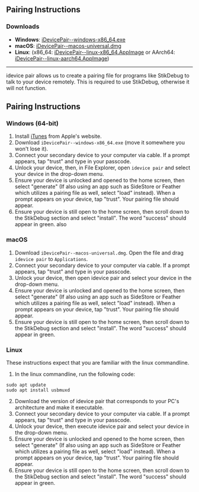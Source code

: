 ## Pairing Instructions

### Downloads
- **Windows**: [iDevicePair--windows-x86_64.exe](https://github.com/jkcoxson/idevice_pair/releases/latest/download/iDevicePair--windows-x86_64.exe)
- **macOS**: [iDevicePair--macos-universal.dmg](https://github.com/jkcoxson/idevice_pair/releases/latest/download/iDevicePair--macos-universal.dmg)
- **Linux**: (x86_64: [iDevicePair--linux-x86_64.AppImage](https://github.com/jkcoxson/idevice_pair/releases/latest/download/iDevicePair--linux-x86_64.AppImage) or AArch64: [iDevicePair--linux-aarch64.AppImage](https://github.com/jkcoxson/idevice_pair/releases/latest/download/iDevicePair--linux-aarch64.AppImage))
---

idevice pair allows us to create a pairing file for programs like StikDebug to talk to your device remotely. This is required to use StikDebug, otherwise it will not function.

## Pairing Instructions

### Windows (64-bit)

1. Install [iTunes](https://apple.com/itunes/download/win64) from Apple's website.
2. Download `iDevicePair--windows-x86_64.exe` (move it somewhere you won't lose it).
3. Connect your secondary device to your computer via cable. If a prompt appears, tap "trust" and type in your passcode.
4. Unlock your device, then, in File Explorer, open `idevice pair` and select your device in the drop-down menu.
5. Ensure your device is unlocked and opened to the home screen, then select "generate" (If also using an app such as SideStore or Feather which utilizes a pairing file as well, select "load" instead). When a prompt appears on your device, tap "trust". Your pairing file should appear.
6. Ensure your device is still open to the home screen, then scroll down to the StikDebug section and select "install". The word "success" should appear in green.
also
### macOS

1. Download `iDevicePair--macos-universal.dmg`. Open the file and drag `idevice pair` to `Applications`.
2. Connect your secondary device to your computer via cable. If a prompt appears, tap "trust" and type in your passcode.
3. Unlock your device, then open idevice pair and select your device in the drop-down menu.
4. Ensure your device is unlocked and opened to the home screen, then select "generate" (If also using an app such as SideStore or Feather which utilizes a pairing file as well, select "load" instead). When a prompt appears on your device, tap "trust". Your pairing file should appear.
5. Ensure your device is still open to the home screen, then scroll down to the StikDebug section and select "install". The word "success" should appear in green.

### Linux

These instructions expect that you are familiar with the linux commandline.

1. In the linux commandline, run the following code:
```
sudo apt update
sudo apt install usbmuxd
```
2. Download the version of idevice pair that corresponds to your PC's architecture and make it executable.
3. Connect your secondary device to your computer via cable. If a prompt appears, tap "trust" and type in your passcode.
4. Unlock your device, then execute idevice pair and select your device in the drop-down menu.
5. Ensure your device is unlocked and opened to the home screen, then select "generate" (If also using an app such as SideStore or Feather which utilizes a pairing file as well, select "load" instead). When a prompt appears on your device, tap "trust". Your pairing file should appear.
6. Ensure your device is still open to the home screen, then scroll down to the StikDebug section and select "install". The word "success" should appear in green.
